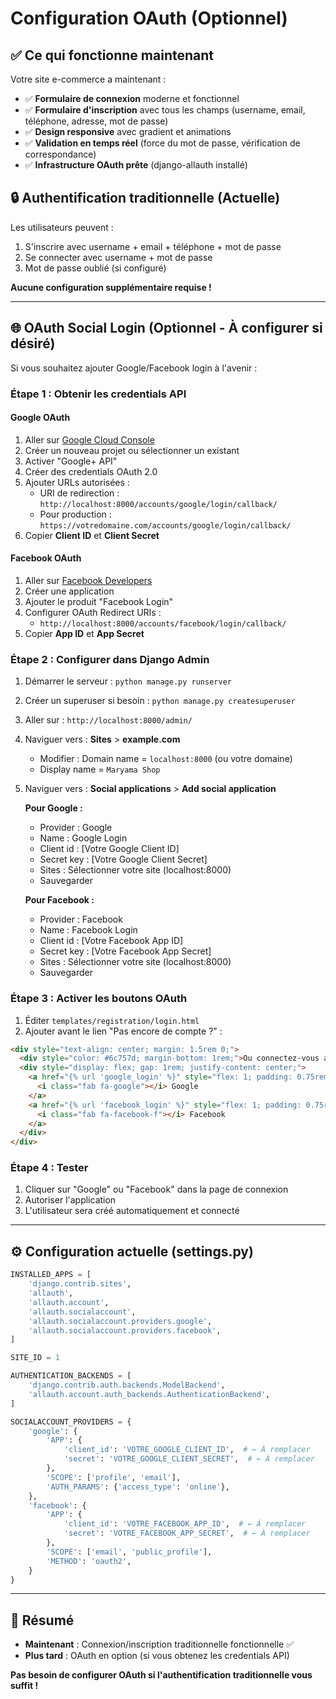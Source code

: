 # Configuration OAuth (Optionnel)

## ✅ Ce qui fonctionne maintenant

Votre site e-commerce a maintenant :
- ✅ **Formulaire de connexion** moderne et fonctionnel
- ✅ **Formulaire d'inscription** avec tous les champs (username, email, téléphone, adresse, mot de passe)
- ✅ **Design responsive** avec gradient et animations
- ✅ **Validation en temps réel** (force du mot de passe, vérification de correspondance)
- ✅ **Infrastructure OAuth prête** (django-allauth installé)

## 🔒 Authentification traditionnelle (Actuelle)

Les utilisateurs peuvent :
1. S'inscrire avec username + email + téléphone + mot de passe
2. Se connecter avec username + mot de passe
3. Mot de passe oublié (si configuré)

**Aucune configuration supplémentaire requise !**

---

## 🌐 OAuth Social Login (Optionnel - À configurer si désiré)

Si vous souhaitez ajouter Google/Facebook login à l'avenir :

### Étape 1 : Obtenir les credentials API

#### Google OAuth
1. Aller sur [Google Cloud Console](https://console.cloud.google.com/)
2. Créer un nouveau projet ou sélectionner un existant
3. Activer "Google+ API"
4. Créer des credentials OAuth 2.0
5. Ajouter URLs autorisées :
   - URI de redirection : `http://localhost:8000/accounts/google/login/callback/`
   - Pour production : `https://votredomaine.com/accounts/google/login/callback/`
6. Copier **Client ID** et **Client Secret**

#### Facebook OAuth
1. Aller sur [Facebook Developers](https://developers.facebook.com/)
2. Créer une application
3. Ajouter le produit "Facebook Login"
4. Configurer OAuth Redirect URIs :
   - `http://localhost:8000/accounts/facebook/login/callback/`
5. Copier **App ID** et **App Secret**

### Étape 2 : Configurer dans Django Admin

1. Démarrer le serveur : `python manage.py runserver`
2. Créer un superuser si besoin : `python manage.py createsuperuser`
3. Aller sur : `http://localhost:8000/admin/`
4. Naviguer vers : **Sites** > **example.com**
   - Modifier : Domain name = `localhost:8000` (ou votre domaine)
   - Display name = `Maryama Shop`

5. Naviguer vers : **Social applications** > **Add social application**

   **Pour Google :**
   - Provider : Google
   - Name : Google Login
   - Client id : [Votre Google Client ID]
   - Secret key : [Votre Google Client Secret]
   - Sites : Sélectionner votre site (localhost:8000)
   - Sauvegarder

   **Pour Facebook :**
   - Provider : Facebook
   - Name : Facebook Login
   - Client id : [Votre Facebook App ID]
   - Secret key : [Votre Facebook App Secret]
   - Sites : Sélectionner votre site (localhost:8000)
   - Sauvegarder

### Étape 3 : Activer les boutons OAuth

1. Éditer `templates/registration/login.html`
2. Ajouter avant le lien "Pas encore de compte ?" :

```html
<div style="text-align: center; margin: 1.5rem 0;">
  <div style="color: #6c757d; margin-bottom: 1rem;">Ou connectez-vous avec</div>
  <div style="display: flex; gap: 1rem; justify-content: center;">
    <a href="{% url 'google_login' %}" style="flex: 1; padding: 0.75rem; background: #DB4437; color: white; border-radius: 8px; text-decoration: none; display: flex; align-items: center; justify-content: center; gap: 0.5rem;">
      <i class="fab fa-google"></i> Google
    </a>
    <a href="{% url 'facebook_login' %}" style="flex: 1; padding: 0.75rem; background: #4267B2; color: white; border-radius: 8px; text-decoration: none; display: flex; align-items: center; justify-content: center; gap: 0.5rem;">
      <i class="fab fa-facebook-f"></i> Facebook
    </a>
  </div>
</div>
```

### Étape 4 : Tester

1. Cliquer sur "Google" ou "Facebook" dans la page de connexion
2. Autoriser l'application
3. L'utilisateur sera créé automatiquement et connecté

---

## ⚙️ Configuration actuelle (settings.py)

```python
INSTALLED_APPS = [
    'django.contrib.sites',
    'allauth',
    'allauth.account',
    'allauth.socialaccount',
    'allauth.socialaccount.providers.google',
    'allauth.socialaccount.providers.facebook',
]

SITE_ID = 1

AUTHENTICATION_BACKENDS = [
    'django.contrib.auth.backends.ModelBackend',
    'allauth.account.auth_backends.AuthenticationBackend',
]

SOCIALACCOUNT_PROVIDERS = {
    'google': {
        'APP': {
            'client_id': 'VOTRE_GOOGLE_CLIENT_ID',  # ← À remplacer
            'secret': 'VOTRE_GOOGLE_CLIENT_SECRET',  # ← À remplacer
        },
        'SCOPE': ['profile', 'email'],
        'AUTH_PARAMS': {'access_type': 'online'},
    },
    'facebook': {
        'APP': {
            'client_id': 'VOTRE_FACEBOOK_APP_ID',  # ← À remplacer
            'secret': 'VOTRE_FACEBOOK_APP_SECRET',  # ← À remplacer
        },
        'SCOPE': ['email', 'public_profile'],
        'METHOD': 'oauth2',
    }
}
```

---

## 🎯 Résumé

- **Maintenant** : Connexion/inscription traditionnelle fonctionnelle ✅
- **Plus tard** : OAuth en option (si vous obtenez les credentials API)

**Pas besoin de configurer OAuth si l'authentification traditionnelle vous suffit !**
